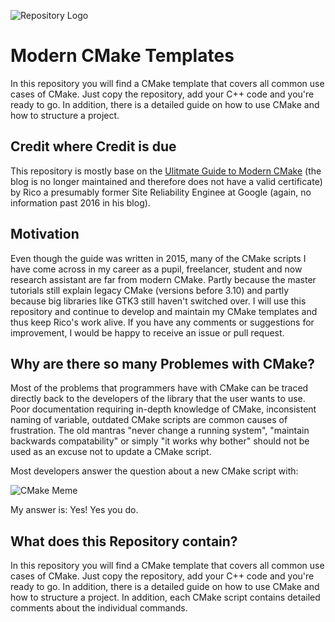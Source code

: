 ![Repository Logo](https://repository-images.githubusercontent.com/229826175/186ab32c-c0a1-49f0-90d6-2c64faa5b385)
# Modern CMake Templates

In this repository you will find a CMake template that covers all common use cases of CMake. Just copy the repository, add your C++ code and you're ready to go. In addition, there is a detailed guide on how to use CMake and how to structure a project.

## Credit where Credit is due
This repository is mostly base on the [Ulitmate Guide to Modern CMake](https://rix0r.nl/blog/2015/08/13/cmake-guide/) (the blog is no longer maintained and therefore does not have a valid certificate) by Rico a presumably former Site Reliability Enginee at Google (again, no information past 2016 in his blog).

## Motivation
Even though the guide was written in 2015, many of the CMake scripts I have come across in my career as a pupil, freelancer, student and now research assistant are far from modern CMake. Partly because the master tutorials still explain legacy CMake (versions before 3.10) and partly because big libraries like GTK3 still haven't switched over. I will use this repository and continue to develop and maintain my CMake templates and thus keep Rico's work alive. If you have any comments or suggestions for improvement, I would be happy to receive an issue or pull request.

## Why are there so many Problemes with CMake?

Most of the problems that programmers have with CMake can be traced directly back to the developers of the library that the user wants to use. Poor documentation requiring in-depth knowledge of CMake, inconsistent naming of variable, outdated CMake scripts are common causes of frustration. The old mantras "never change a running system", "maintain backwards compatability" or simply "it works why bother" should not be used as an excuse not to update a CMake script. 

Most developers answer the question about a new CMake script with:

![CMake Meme](https://memegenerator.net/img/instances/62346306.jpg)

My answer is: Yes! Yes you do.


## What does this Repository contain?

In this repository you will find a CMake template that covers all common use cases of CMake. Just copy the repository, add your C++ code and you're ready to go. In addition, there is a detailed guide on how to use CMake and how to structure a project. In addition, each CMake script contains detailed comments about the individual commands.


